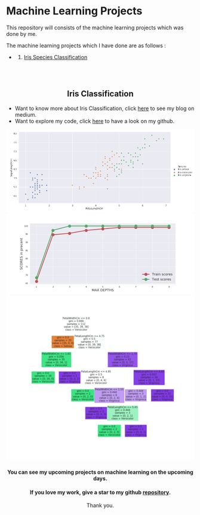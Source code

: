 # Machine Learning Projects
This repository will consists of the machine learning projects which was done by me.

The machine learning projects which I have done are as follows :
- 1. [Iris Species Classification](#iris-classification)



<br><br>
<div align='center'><h2>Iris Classification</h2></div>

- Want to know more about Iris Classification, click [here](https://medium.com/@Ashok_kumar_K/iris-species-classification-machine-learning-model-8d7fa4e48f81) to see my blog on medium.
- Want to explore my code, click [here](https://github.com/ASHOKKUMAR-K/Machine-Learning-Projects/tree/master/Iris) to have a look on my github.

<div align="center"><img src="Iris/blog_images/petal_sepal_length.png" alt="Petal and Sepal Length"></div>
<div align="center"><img src="Iris/blog_images/model_performance.png" alt="Model Performance"></div>
<div align="center"><img src="Iris/blog_images/decision_tree.png" alt="Decision Tree"></div>
<div align="center">
  
#### You can see my upcoming projects on machine learning on the upcoming days.

#### If you love my work, give a star to my github [repository](https://github.com/ASHOKKUMAR-K/Machine-Learning-Projects).
Thank you.

</div>
